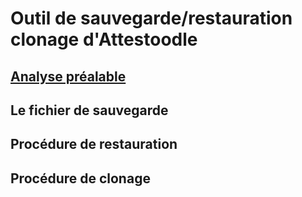 # Outil de sauvegarde/restauration clonage d'Attestoodle #

## [Analyse préalable](analyse.md)

## Le fichier de sauvegarde ##
## Procédure de restauration ##
## Procédure de clonage ##
